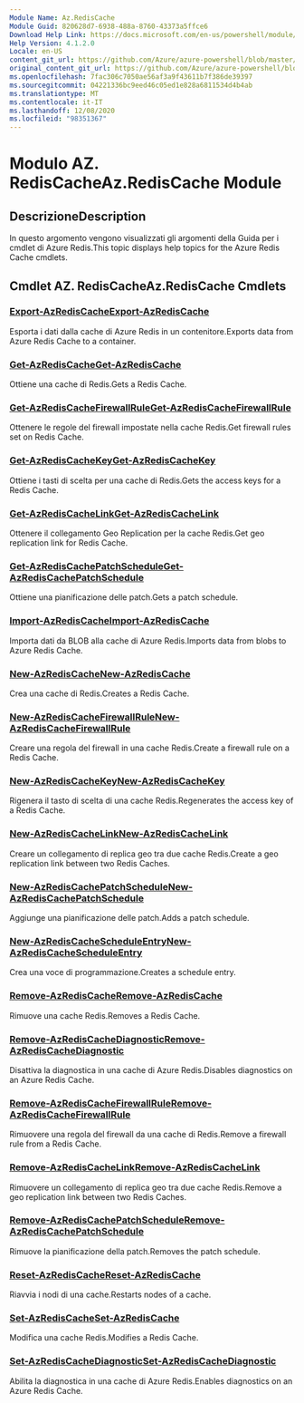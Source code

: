 ```yaml
---
Module Name: Az.RedisCache
Module Guid: 820628d7-6938-488a-8760-43373a5ffce6
Download Help Link: https://docs.microsoft.com/en-us/powershell/module/az.rediscache
Help Version: 4.1.2.0
Locale: en-US
content_git_url: https://github.com/Azure/azure-powershell/blob/master/src/RedisCache/RedisCache/help/Az.RedisCache.md
original_content_git_url: https://github.com/Azure/azure-powershell/blob/master/src/RedisCache/RedisCache/help/Az.RedisCache.md
ms.openlocfilehash: 7fac306c7050ae56af3a9f43611b7f386de39397
ms.sourcegitcommit: 04221336bc9eed46c05ed1e828a6811534d4b4ab
ms.translationtype: MT
ms.contentlocale: it-IT
ms.lasthandoff: 12/08/2020
ms.locfileid: "98351367"
---
```

# <span data-ttu-id="eba71-101">Modulo AZ. RedisCache</span><span class="sxs-lookup"><span data-stu-id="eba71-101">Az.RedisCache Module</span></span>
## <span data-ttu-id="eba71-102">Descrizione</span><span class="sxs-lookup"><span data-stu-id="eba71-102">Description</span></span>
<span data-ttu-id="eba71-103">In questo argomento vengono visualizzati gli argomenti della Guida per i cmdlet di Azure Redis.</span><span class="sxs-lookup"><span data-stu-id="eba71-103">This topic displays help topics for the Azure Redis Cache cmdlets.</span></span>

## <span data-ttu-id="eba71-104">Cmdlet AZ. RedisCache</span><span class="sxs-lookup"><span data-stu-id="eba71-104">Az.RedisCache Cmdlets</span></span>
### [<span data-ttu-id="eba71-105">Export-AzRedisCache</span><span class="sxs-lookup"><span data-stu-id="eba71-105">Export-AzRedisCache</span></span>](Export-AzRedisCache.md)
<span data-ttu-id="eba71-106">Esporta i dati dalla cache di Azure Redis in un contenitore.</span><span class="sxs-lookup"><span data-stu-id="eba71-106">Exports data from Azure Redis Cache to a container.</span></span>

### [<span data-ttu-id="eba71-107">Get-AzRedisCache</span><span class="sxs-lookup"><span data-stu-id="eba71-107">Get-AzRedisCache</span></span>](Get-AzRedisCache.md)
<span data-ttu-id="eba71-108">Ottiene una cache di Redis.</span><span class="sxs-lookup"><span data-stu-id="eba71-108">Gets a Redis Cache.</span></span>

### [<span data-ttu-id="eba71-109">Get-AzRedisCacheFirewallRule</span><span class="sxs-lookup"><span data-stu-id="eba71-109">Get-AzRedisCacheFirewallRule</span></span>](Get-AzRedisCacheFirewallRule.md)
<span data-ttu-id="eba71-110">Ottenere le regole del firewall impostate nella cache Redis.</span><span class="sxs-lookup"><span data-stu-id="eba71-110">Get firewall rules set on Redis Cache.</span></span>

### [<span data-ttu-id="eba71-111">Get-AzRedisCacheKey</span><span class="sxs-lookup"><span data-stu-id="eba71-111">Get-AzRedisCacheKey</span></span>](Get-AzRedisCacheKey.md)
<span data-ttu-id="eba71-112">Ottiene i tasti di scelta per una cache di Redis.</span><span class="sxs-lookup"><span data-stu-id="eba71-112">Gets the access keys for a Redis Cache.</span></span>

### [<span data-ttu-id="eba71-113">Get-AzRedisCacheLink</span><span class="sxs-lookup"><span data-stu-id="eba71-113">Get-AzRedisCacheLink</span></span>](Get-AzRedisCacheLink.md)
<span data-ttu-id="eba71-114">Ottenere il collegamento Geo Replication per la cache Redis.</span><span class="sxs-lookup"><span data-stu-id="eba71-114">Get geo replication link for Redis Cache.</span></span>

### [<span data-ttu-id="eba71-115">Get-AzRedisCachePatchSchedule</span><span class="sxs-lookup"><span data-stu-id="eba71-115">Get-AzRedisCachePatchSchedule</span></span>](Get-AzRedisCachePatchSchedule.md)
<span data-ttu-id="eba71-116">Ottiene una pianificazione delle patch.</span><span class="sxs-lookup"><span data-stu-id="eba71-116">Gets a patch schedule.</span></span>

### [<span data-ttu-id="eba71-117">Import-AzRedisCache</span><span class="sxs-lookup"><span data-stu-id="eba71-117">Import-AzRedisCache</span></span>](Import-AzRedisCache.md)
<span data-ttu-id="eba71-118">Importa dati da BLOB alla cache di Azure Redis.</span><span class="sxs-lookup"><span data-stu-id="eba71-118">Imports data from blobs to Azure Redis Cache.</span></span>

### [<span data-ttu-id="eba71-119">New-AzRedisCache</span><span class="sxs-lookup"><span data-stu-id="eba71-119">New-AzRedisCache</span></span>](New-AzRedisCache.md)
<span data-ttu-id="eba71-120">Crea una cache di Redis.</span><span class="sxs-lookup"><span data-stu-id="eba71-120">Creates a Redis Cache.</span></span>

### [<span data-ttu-id="eba71-121">New-AzRedisCacheFirewallRule</span><span class="sxs-lookup"><span data-stu-id="eba71-121">New-AzRedisCacheFirewallRule</span></span>](New-AzRedisCacheFirewallRule.md)
<span data-ttu-id="eba71-122">Creare una regola del firewall in una cache Redis.</span><span class="sxs-lookup"><span data-stu-id="eba71-122">Create a firewall rule on a Redis Cache.</span></span>

### [<span data-ttu-id="eba71-123">New-AzRedisCacheKey</span><span class="sxs-lookup"><span data-stu-id="eba71-123">New-AzRedisCacheKey</span></span>](New-AzRedisCacheKey.md)
<span data-ttu-id="eba71-124">Rigenera il tasto di scelta di una cache Redis.</span><span class="sxs-lookup"><span data-stu-id="eba71-124">Regenerates the access key of a Redis Cache.</span></span>

### [<span data-ttu-id="eba71-125">New-AzRedisCacheLink</span><span class="sxs-lookup"><span data-stu-id="eba71-125">New-AzRedisCacheLink</span></span>](New-AzRedisCacheLink.md)
<span data-ttu-id="eba71-126">Creare un collegamento di replica geo tra due cache Redis.</span><span class="sxs-lookup"><span data-stu-id="eba71-126">Create a geo replication link between two Redis Caches.</span></span>

### [<span data-ttu-id="eba71-127">New-AzRedisCachePatchSchedule</span><span class="sxs-lookup"><span data-stu-id="eba71-127">New-AzRedisCachePatchSchedule</span></span>](New-AzRedisCachePatchSchedule.md)
<span data-ttu-id="eba71-128">Aggiunge una pianificazione delle patch.</span><span class="sxs-lookup"><span data-stu-id="eba71-128">Adds a patch schedule.</span></span>

### [<span data-ttu-id="eba71-129">New-AzRedisCacheScheduleEntry</span><span class="sxs-lookup"><span data-stu-id="eba71-129">New-AzRedisCacheScheduleEntry</span></span>](New-AzRedisCacheScheduleEntry.md)
<span data-ttu-id="eba71-130">Crea una voce di programmazione.</span><span class="sxs-lookup"><span data-stu-id="eba71-130">Creates a schedule entry.</span></span>

### [<span data-ttu-id="eba71-131">Remove-AzRedisCache</span><span class="sxs-lookup"><span data-stu-id="eba71-131">Remove-AzRedisCache</span></span>](Remove-AzRedisCache.md)
<span data-ttu-id="eba71-132">Rimuove una cache Redis.</span><span class="sxs-lookup"><span data-stu-id="eba71-132">Removes a Redis Cache.</span></span>

### [<span data-ttu-id="eba71-133">Remove-AzRedisCacheDiagnostic</span><span class="sxs-lookup"><span data-stu-id="eba71-133">Remove-AzRedisCacheDiagnostic</span></span>](Remove-AzRedisCacheDiagnostic.md)
<span data-ttu-id="eba71-134">Disattiva la diagnostica in una cache di Azure Redis.</span><span class="sxs-lookup"><span data-stu-id="eba71-134">Disables diagnostics on an Azure Redis Cache.</span></span>

### [<span data-ttu-id="eba71-135">Remove-AzRedisCacheFirewallRule</span><span class="sxs-lookup"><span data-stu-id="eba71-135">Remove-AzRedisCacheFirewallRule</span></span>](Remove-AzRedisCacheFirewallRule.md)
<span data-ttu-id="eba71-136">Rimuovere una regola del firewall da una cache di Redis.</span><span class="sxs-lookup"><span data-stu-id="eba71-136">Remove a firewall rule from a Redis Cache.</span></span>

### [<span data-ttu-id="eba71-137">Remove-AzRedisCacheLink</span><span class="sxs-lookup"><span data-stu-id="eba71-137">Remove-AzRedisCacheLink</span></span>](Remove-AzRedisCacheLink.md)
<span data-ttu-id="eba71-138">Rimuovere un collegamento di replica geo tra due cache Redis.</span><span class="sxs-lookup"><span data-stu-id="eba71-138">Remove a geo replication link between two Redis Caches.</span></span>

### [<span data-ttu-id="eba71-139">Remove-AzRedisCachePatchSchedule</span><span class="sxs-lookup"><span data-stu-id="eba71-139">Remove-AzRedisCachePatchSchedule</span></span>](Remove-AzRedisCachePatchSchedule.md)
<span data-ttu-id="eba71-140">Rimuove la pianificazione della patch.</span><span class="sxs-lookup"><span data-stu-id="eba71-140">Removes the patch schedule.</span></span>

### [<span data-ttu-id="eba71-141">Reset-AzRedisCache</span><span class="sxs-lookup"><span data-stu-id="eba71-141">Reset-AzRedisCache</span></span>](Reset-AzRedisCache.md)
<span data-ttu-id="eba71-142">Riavvia i nodi di una cache.</span><span class="sxs-lookup"><span data-stu-id="eba71-142">Restarts nodes of a cache.</span></span>

### [<span data-ttu-id="eba71-143">Set-AzRedisCache</span><span class="sxs-lookup"><span data-stu-id="eba71-143">Set-AzRedisCache</span></span>](Set-AzRedisCache.md)
<span data-ttu-id="eba71-144">Modifica una cache Redis.</span><span class="sxs-lookup"><span data-stu-id="eba71-144">Modifies a Redis Cache.</span></span>

### [<span data-ttu-id="eba71-145">Set-AzRedisCacheDiagnostic</span><span class="sxs-lookup"><span data-stu-id="eba71-145">Set-AzRedisCacheDiagnostic</span></span>](Set-AzRedisCacheDiagnostic.md)
<span data-ttu-id="eba71-146">Abilita la diagnostica in una cache di Azure Redis.</span><span class="sxs-lookup"><span data-stu-id="eba71-146">Enables diagnostics on an Azure Redis Cache.</span></span>

